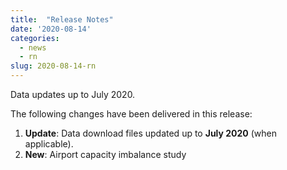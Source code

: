 ```yaml
---
title:  "Release Notes"
date: '2020-08-14'
categories:
  - news
  - rn
slug: 2020-08-14-rn
---
```


Data updates up to July 2020.

<!--more-->
The following changes have been delivered in this release:

1. **Update**: Data download files updated up to **July 2020** (when applicable).
1. **New**: Airport capacity imbalance study